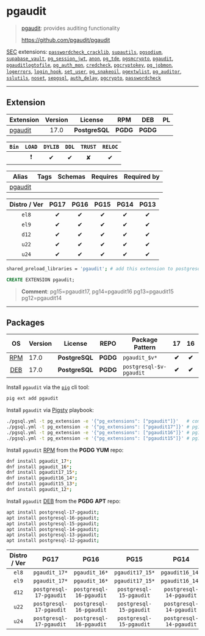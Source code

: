 # pgaudit


> [pgaudit](https://github.com/pgaudit/pgaudit): provides auditing functionality
>
> https://github.com/pgaudit/pgaudit





[SEC](/sec) extensions: [`passwordcheck_cracklib`](/passwordcheck_cracklib), [`supautils`](/supautils), [`pgsodium`](/pgsodium), [`supabase_vault`](/supabase_vault), [`pg_session_jwt`](/pg_session_jwt), [`anon`](/anon), [`pg_tde`](/pg_tde), [`pgsmcrypto`](/pgsmcrypto), [`pgaudit`](/pgaudit), [`pgauditlogtofile`](/pgauditlogtofile), [`pg_auth_mon`](/pg_auth_mon), [`credcheck`](/credcheck), [`pgcryptokey`](/pgcryptokey), [`pg_jobmon`](/pg_jobmon), [`logerrors`](/logerrors), [`login_hook`](/login_hook), [`set_user`](/set_user), [`pg_snakeoil`](/pg_snakeoil), [`pgextwlist`](/pgextwlist), [`pg_auditor`](/pg_auditor), [`sslutils`](/sslutils), [`noset`](/noset), [`sepgsql`](/sepgsql), [`auth_delay`](/auth_delay), [`pgcrypto`](/pgcrypto), [`passwordcheck`](/passwordcheck)


-------
## Extension


| Extension | Version | License | RPM | DEB | PL |
|-----------|:-------:|:-------:|:---:|:---:|:--:|
| [pgaudit](https://github.com/pgaudit/pgaudit) | 17.0 | **<span class="tcblue">PostgreSQL</span>** | **<span class="tccyan">PGDG</span>** | **<span class="tccyan">PGDG</span>** |  |



| `Bin` | `LOAD` | `DYLIB` | `DDL` | `TRUST` | `RELOC` |
|:-----:|:------:|:-------:|:-----:|:-------:|:-------:|
|  | <span class="tcred">❗</span> | <span class="tcblue">✔</span> | <span class="tcblue">✔</span> | <span class="tcwarn">✘</span> | <span class="tcblue">✔</span> |



| Alias | Tags | Schemas | Requires | Required by |
|-------|------|---------|----------|-------------|
| [pgaudit](/pgaudit) |  |  |  |  |



| Distro / Ver | PG17 | PG16 | PG15 | PG14 | PG13 |
|:------------:|:----:|:----:|:----:|:----:|:----:|
| `el8` | <span class="tcblue">✔</span> | <span class="tcblue">✔</span> | <span class="tcwarn">✔</span> | <span class="tcwarn">✔</span> | <span class="tcwarn">✔</span> |
| `el9` | <span class="tcblue">✔</span> | <span class="tcblue">✔</span> | <span class="tcwarn">✔</span> | <span class="tcwarn">✔</span> | <span class="tcwarn">✔</span> |
| `d12` | <span class="tcblue">✔</span> | <span class="tcblue">✔</span> | <span class="tcblue">✔</span> | <span class="tcblue">✔</span> | <span class="tcblue">✔</span> |
| `u22` | <span class="tcblue">✔</span> | <span class="tcblue">✔</span> | <span class="tcblue">✔</span> | <span class="tcblue">✔</span> | <span class="tcblue">✔</span> |
| `u24` | <span class="tcblue">✔</span> | <span class="tcblue">✔</span> | <span class="tcblue">✔</span> | <span class="tcblue">✔</span> | <span class="tcblue">✔</span> |



```bash
shared_preload_libraries = 'pgaudit'; # add this extension to postgresql.conf
```



```sql
CREATE EXTENSION pgaudit;
```
> **Comment**: pg15=pgaudit17, pg14=pgaudit16 pg13=pgaudit15 pg12=pgaudit14
-----------


## Packages


| OS | Version | License | REPO | Package Pattern | 17 | 16 | 15 | 14 | 13 | Dependency |
|:--:|---------|:-------:|:----:|-----------------|:--:|:--:|:--:|:--:|:--:|------------|
| [RPM](/rpm) | 17.0 | **<span class="tcblue">PostgreSQL</span>** | **<span class="tccyan">PGDG</span>** | `pgaudit_$v*` | **<span class="tccyan">✔</span>** | **<span class="tccyan">✔</span>** | **<span class="tccyan">✔</span>** | **<span class="tccyan">✔</span>** | **<span class="tccyan">✔</span>** |  |
| [DEB](/deb) | 17.0 | **<span class="tcblue">PostgreSQL</span>** | **<span class="tccyan">PGDG</span>** | `postgresql-$v-pgaudit` | **<span class="tccyan">✔</span>** | **<span class="tccyan">✔</span>** | **<span class="tccyan">✔</span>** | **<span class="tccyan">✔</span>** | **<span class="tccyan">✔</span>** |  |



Install `pgaudit` via the [`pig`](https://github.com/pgsty/pig) cli tool:

```bash
pig ext add pgaudit
```


Install `pgaudit` via [Pigsty](https://pigsty.io/docs/pgext/usage/install/) playbook:

```bash
./pgsql.yml -t pg_extension -e '{"pg_extensions": ["pgaudit"]}'   # common case
./pgsql.yml -t pg_extension -e '{"pg_extensions": ["pgaudit17"]}' # pg15 @ el
./pgsql.yml -t pg_extension -e '{"pg_extensions": ["pgaudit16"]}' # pg14 @ el
./pgsql.yml -t pg_extension -e '{"pg_extensions": ["pgaudit15"]}' # pg13 @ el
```


Install `pgaudit` [RPM](/rpm) from the **<span class="tccyan">PGDG</span>** **YUM** repo:

```bash
dnf install pgaudit_17*;
dnf install pgaudit_16*;
dnf install pgaudit17_15*;
dnf install pgaudit16_14*;
dnf install pgaudit15_13*;
dnf install pgaudit_12*;
```


Install `pgaudit` [DEB](/deb) from the **<span class="tccyan">PGDG</span>** **APT** repo:

```bash
apt install postgresql-17-pgaudit;
apt install postgresql-16-pgaudit;
apt install postgresql-15-pgaudit;
apt install postgresql-14-pgaudit;
apt install postgresql-13-pgaudit;
apt install postgresql-12-pgaudit;
```




| Distro / Ver | PG17 | PG16 | PG15 | PG14 | PG13 |
|:------------:|:----:|:----:|:----:|:----:|:----:|
| `el8` | `pgaudit_17*` | `pgaudit_16*` | `pgaudit17_15*` | `pgaudit16_14*` | `pgaudit15_13*` |
| `el9` | `pgaudit_17*` | `pgaudit_16*` | `pgaudit17_15*` | `pgaudit16_14*` | `pgaudit15_13*` |
| `d12` | `postgresql-17-pgaudit` | `postgresql-16-pgaudit` | `postgresql-15-pgaudit` | `postgresql-14-pgaudit` | `postgresql-13-pgaudit` |
| `u22` | `postgresql-17-pgaudit` | `postgresql-16-pgaudit` | `postgresql-15-pgaudit` | `postgresql-14-pgaudit` | `postgresql-13-pgaudit` |
| `u24` | `postgresql-17-pgaudit` | `postgresql-16-pgaudit` | `postgresql-15-pgaudit` | `postgresql-14-pgaudit` | `postgresql-13-pgaudit` |





